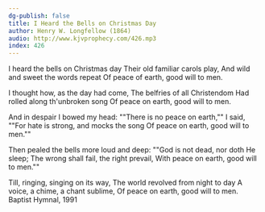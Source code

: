 ```yaml
---
dg-publish: false
title: I Heard the Bells on Christmas Day
author: Henry W. Longfellow (1864)
audio: http://www.kjvprophecy.com/426.mp3
index: 426
---
```


I heard the bells on Christmas day
Their old familiar carols play,
And wild and sweet the words repeat
Of peace of earth, good will to men.

I thought how, as the day had come,
The belfries of all Christendom
Had rolled along th'unbroken song
Of peace on earth, good will to men.

And in despair I bowed my head:
""There is no peace on earth,"" I said,
""For hate is strong, and mocks the song
Of peace on earth, good will to men.""

Then pealed the bells more loud and deep:
""God is not dead, nor doth He sleep;
The wrong shall fail, the right prevail,
With peace on earth, good will to men.""

Till, ringing, singing on its way,
The world revolved from night to day
A voice, a chime, a chant sublime,
Of peace on earth, good will to men.
Baptist Hymnal, 1991